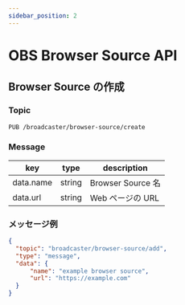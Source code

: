 ```yaml
---
sidebar_position: 2
---
```


# OBS Browser Source API

## Browser Source の作成

### Topic

```
PUB /broadcaster/browser-source/create
```

### Message

| key       | type   | description       |
| --------- | ------ | ----------------- |
| data.name | string | Browser Source 名 |
| data.url  | string | Web ページの URL  |

### メッセージ例

```json
{
  "topic": "broadcaster/browser-source/add",
  "type": "message",
  "data": {
      "name": "example browser source",
      "url": "https://example.com"
  }
}
```
